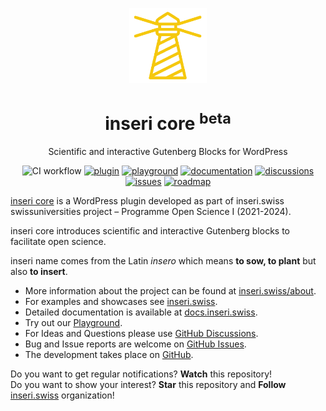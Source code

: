 <p align="center"><a href="https://inseri.swiss/"><img src="https://raw.githubusercontent.com/inseri-swiss/inseri-core-wp/8820531f0db87ca285b11e05af40453b48e29ee8/docs/assets/inseri_logo.svg" alt="Logo" height=120></a>
</p>
<h1 align="center">inseri core <sup>beta</sup></h1>

<p align="center">Scientific and interactive Gutenberg Blocks for WordPress</p>

<p align="center">
<img alt="CI workflow" src="https://github.com/inseri-swiss/inseri-core-wp/actions/workflows/ci.yml/badge.svg" />
<a href="https://wordpress.org/plugins/inseri-core/"><img src="https://img.shields.io/wordpress/plugin/v/inseri-core?label=get%20wp%20plugin" alt="plugin"></a>
<a href="https://inseri.swiss/playground/"><img src="https://img.shields.io/badge/wp-playground-blue" alt="playground"></a>
<a href="https://docs.inseri.swiss/"><img src="https://img.shields.io/badge/read-documentation-blue" alt="documentation"></a>
<a href="https://github.com/inseri-swiss/inseri-core-wp/discussions"><img src="https://img.shields.io/github/discussions/inseri-swiss/inseri-core-wp" alt="discussions"></a>
<a href="https://github.com/inseri-swiss/inseri-core-wp/issues"><img src="https://img.shields.io/github/issues-raw/inseri-swiss/inseri-core-wp?color=blue" alt="issues"></a>
<a href="https://inseri.swiss/about/#roadmap"><img src="https://img.shields.io/badge/view-roadmap-blue" alt="roadmap"></a>
</p>

[inseri core](https://wordpress.org/plugins/inseri-core/) is a WordPress plugin developed as part of inseri.swiss swissuniversities project – Programme Open Science I (2021-2024).

inseri core introduces scientific and interactive Gutenberg blocks to facilitate open science.

inseri name comes from the Latin _insero_ which means **to sow, to plant** but also **to insert**.

- More information about the project can be found at [inseri.swiss/about](https://inseri.swiss/about).
- For examples and showcases see [inseri.swiss](https://inseri.swiss).
- Detailed documentation is available at [docs.inseri.swiss](https://docs.inseri.swiss/).
- Try out our [Playground](https://inseri.swiss/playground/).
- For Ideas and Questions please use [GitHub Discussions](https://github.com/inseri-swiss/inseri-core-wp/discussions).
- Bug and Issue reports are welcome on [GitHub Issues](https://github.com/inseri-swiss/inseri-core-wp/issues).
- The development takes place on [GitHub](https://github.com/inseri-swiss/inseri-core-wp).

Do you want to get regular notifications? **Watch** this repository!<br/>
Do you want to show your interest? **Star** this repository and **Follow** [inseri.swiss](https://github.com/inseri-swiss/) organization!
